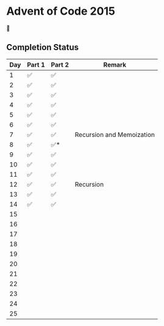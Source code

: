 # Advent of Code 2015

:christmas_tree:

## Completion Status

| Day | Part 1 | Part 2 | Remark |
| --- | --- | --- | --- |
| 1 | :white_check_mark: | :white_check_mark: | |
| 2 | :white_check_mark: | :white_check_mark: | |
| 3 | :white_check_mark: | :white_check_mark: | |
| 4 | :white_check_mark: | :white_check_mark: | |
| 5 | :white_check_mark: | :white_check_mark: | |
| 6 | :white_check_mark: | :white_check_mark: | |
| 7 | :white_check_mark: | :white_check_mark: | Recursion and Memoization |
| 8 | :white_check_mark: | :white_check_mark:* | |
| 9 | :white_check_mark: | :white_check_mark: | |
| 10 | :white_check_mark: | :white_check_mark: | |
| 11 | :white_check_mark: | :white_check_mark: | |
| 12 | :white_check_mark: | :white_check_mark: | Recursion |
| 13 | :white_check_mark: | :white_check_mark: | |
| 14 | :white_check_mark: | :white_check_mark: | |
| 15 | | | |
| 16 | | | |
| 17 | | | |
| 18 | | | |
| 19 | | | |
| 20 | | | |
| 21 | | | |
| 22 | | | |
| 23 | | | |
| 24 | | | |
| 25 | | | |
